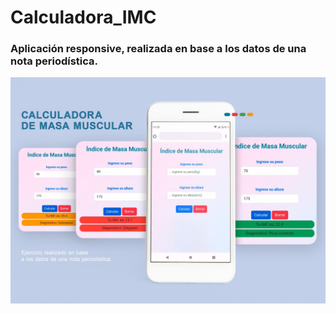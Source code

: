 # Calculadora_IMC
<h3>Aplicación responsive, realizada en base a los datos de una nota periodística.</h3>

![image](https://github.com/gdisciglio/Calculadora_IMC/blob/main/Mockup/IMC-Mockup.jpg)
